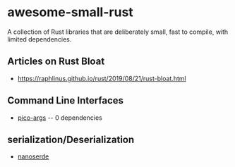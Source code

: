 # awesome-small-rust
A collection of Rust libraries that are deliberately small, fast to compile, with limited dependencies. 

## Articles on Rust Bloat
* https://raphlinus.github.io/rust/2019/08/21/rust-bloat.html

## Command Line Interfaces
* [pico-args](https://github.com/RazrFalcon/pico-args) -- 0 dependencies

## serialization/Deserialization 
* [nanoserde](https://github.com/not-fl3/nanoserde)
